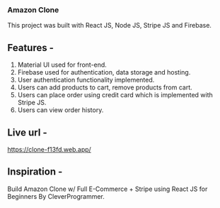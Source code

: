 ### Amazon Clone

This project was built with React JS, Node JS, Stripe JS and Firebase.

## Features -

1. Material UI used for front-end.
2. Firebase used for authentication, data storage and hosting.
3. User authentication functionality implemented.
4. Users can add products to cart, remove products from cart.
5. Users can place order using credit card which is implemented with Stripe JS.
6. Users can view order history.

## Live url -

https://clone-f13fd.web.app/

## Inspiration -

Build Amazon Clone w/ Full E-Commerce + Stripe using React JS for Beginners By CleverProgrammer.
